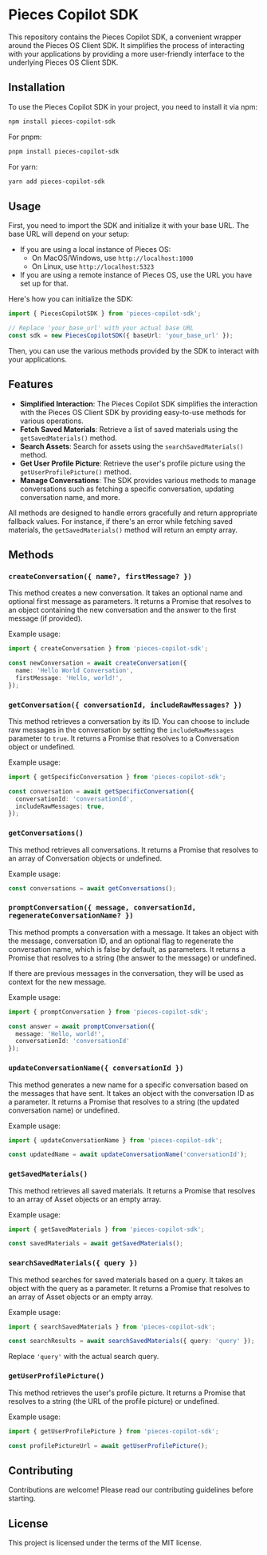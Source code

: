 # Pieces Copilot SDK

This repository contains the Pieces Copilot SDK, a convenient wrapper around the Pieces OS Client SDK. It simplifies the process of interacting with your applications by providing a more user-friendly interface to the underlying Pieces OS Client SDK.

## Installation

To use the Pieces Copilot SDK in your project, you need to install it via npm:

```bash
npm install pieces-copilot-sdk
```

For pnpm:
```bash
pnpm install pieces-copilot-sdk
```

For yarn:
```bash
yarn add pieces-copilot-sdk
```

## Usage

First, you need to import the SDK and initialize it with your base URL. The base URL will depend on your setup:

- If you are using a local instance of Pieces OS:
  - On MacOS/Windows, use `http://localhost:1000`
  - On Linux, use `http://localhost:5323`
- If you are using a remote instance of Pieces OS, use the URL you have set up for that.

Here's how you can initialize the SDK:

```typescript
import { PiecesCopilotSDK } from 'pieces-copilot-sdk';

// Replace 'your_base_url' with your actual base URL
const sdk = new PiecesCopilotSDK({ baseUrl: 'your_base_url' });
```

Then, you can use the various methods provided by the SDK to interact with your applications.

## Features

- **Simplified Interaction**: The Pieces Copilot SDK simplifies the interaction with the Pieces OS Client SDK by providing easy-to-use methods for various operations.
- **Fetch Saved Materials**: Retrieve a list of saved materials using the `getSavedMaterials()` method.
- **Search Assets**: Search for assets using the `searchSavedMaterials()` method.
- **Get User Profile Picture**: Retrieve the user's profile picture using the `getUserProfilePicture()` method.
- **Manage Conversations**: The SDK provides various methods to manage conversations such as fetching a specific conversation, updating conversation name, and more.

All methods are designed to handle errors gracefully and return appropriate fallback values. For instance, if there's an error while fetching saved materials, the `getSavedMaterials()` method will return an empty array.

## Methods

### `createConversation({ name?, firstMessage? })`

This method creates a new conversation. It takes an optional name and optional first message as parameters. It returns a Promise that resolves to an object containing the new conversation and the answer to the first message (if provided).

Example usage:

```typescript
import { createConversation } from 'pieces-copilot-sdk';

const newConversation = await createConversation({
  name: 'Hello World Conversation',
  firstMessage: 'Hello, world!',
});
```

### `getConversation({ conversationId, includeRawMessages? })`

This method retrieves a conversation by its ID. You can choose to include raw messages in the conversation by setting the `includeRawMessages` parameter to `true`. It returns a Promise that resolves to a Conversation object or undefined.

Example usage:

```typescript
import { getSpecificConversation } from 'pieces-copilot-sdk';

const conversation = await getSpecificConversation({
  conversationId: 'conversationId',
  includeRawMessages: true,
});
```

### `getConversations()`

This method retrieves all conversations. It returns a Promise that resolves to an array of Conversation objects or undefined.

Example usage:

```typescript
const conversations = await getConversations();
```

### `promptConversation({ message, conversationId, regenerateConversationName? })`

This method prompts a conversation with a message. It takes an object with the message, conversation ID, and an optional flag to regenerate the conversation name, which is false by default, as parameters. It returns a Promise that resolves to a string (the answer to the message) or undefined.

If there are previous messages in the conversation, they will be used as context for the new message.

Example usage:

```typescript
import { promptConversation } from 'pieces-copilot-sdk';

const answer = await promptConversation({
  message: 'Hello, world!',
  conversationId: 'conversationId'
});
```

### `updateConversationName({ conversationId })`

This method generates a new name for a specific conversation based on the messages that have sent. It takes an object with the conversation ID as a parameter. It returns a Promise that resolves to a string (the updated conversation name) or undefined.

Example usage:

```typescript
import { updateConversationName } from 'pieces-copilot-sdk';

const updatedName = await updateConversationName('conversationId');
```

### `getSavedMaterials()`

This method retrieves all saved materials. It returns a Promise that resolves to an array of Asset objects or an empty array.

Example usage:

```typescript
import { getSavedMaterials } from 'pieces-copilot-sdk';

const savedMaterials = await getSavedMaterials();
```

### `searchSavedMaterials({ query })`

This method searches for saved materials based on a query. It takes an object with the query as a parameter. It returns a Promise that resolves to an array of Asset objects or an empty array.

Example usage:

```typescript
import { searchSavedMaterials } from 'pieces-copilot-sdk';

const searchResults = await searchSavedMaterials({ query: 'query' });
```

Replace `'query'` with the actual search query.

### `getUserProfilePicture()`

This method retrieves the user's profile picture. It returns a Promise that resolves to a string (the URL of the profile picture) or undefined.

Example usage:

```typescript
import { getUserProfilePicture } from 'pieces-copilot-sdk';

const profilePictureUrl = await getUserProfilePicture();
```

## Contributing

Contributions are welcome! Please read our contributing guidelines before starting.

## License

This project is licensed under the terms of the MIT license.
